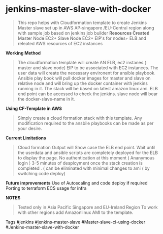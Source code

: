 # jenkins-master-slave-with-docker
> This repo helps with Cloudformation template to create Jenkins Master slave set up in AWS AP-singapore /EU-Central region along with sample job based on jenkins job builder
**Resources Created** 
>Master Node EC2+
Slave Node EC2+
EIP's for nodes+
ELB and releated AWS resources of EC2 instances

**Working Method**
>The cloudformation template will create AN ELB, ec2 instanes (  master and  slave node) EIP to be associated with EC2 instances. The user data will create the necessary environent for ansible playbook. Ansible play book will pull docker images for master and slave on relative node and will bring up the docker container with jenkins running in it. The stack will be based on latest amazon linux ami.  ELB end point can be accessed to check the jenkins. slave node will bear the docker-slave-name in it. 

**Using CF-Template in AWS**
>Simply create a cloud formation stack with this template. Any modification required to the ansbile playbooks can be made as per your desire.


**Current Limitations**
>Cloud formation Output will Show case the ELB end point. Wait until the userdata and ansible scripts are completely deployed for the ELB to display the page. 
No authentication at this moment ( Ananymous login ) 
3-5 minutes of desployment once the stack creation is completed . ( can be eliminated with minimal changes to ami / by switching code deploy)

**Future improvements**
Use of Autoscaling and code deploy if required
Porting to terraform 
ECS usage for infra

**NOTES**
>Tested only in Asia Pacific Singapore and EU-Ireland Region 
To work with other regions add Amazonlinux AMI to the template. 
 
Tags
#jenkins #jenkins-master-slave #Master-slave-ci-using-docker #Jenkins-master-slave-with-docker
